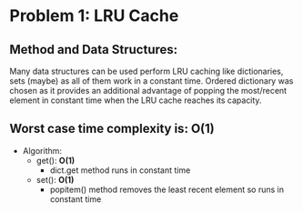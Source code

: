 # Problem 1: LRU Cache

## Method and Data Structures:
Many data structures can be used perform LRU caching like dictionaries, sets (maybe) as all of them work in a constant time. Ordered dictionary was chosen as it provides an additional advantage of popping the most/recent element in constant time when the LRU cache reaches its capacity.

## Worst case time complexity is: <b> O(1) </b>
 
* Algorithm:
    * get(): <b>O(1)</b>
        * dict.get method runs in constant time
    * set(): <b>O(1)</b>
        * popitem() method removes the least recent element so runs in constant time
